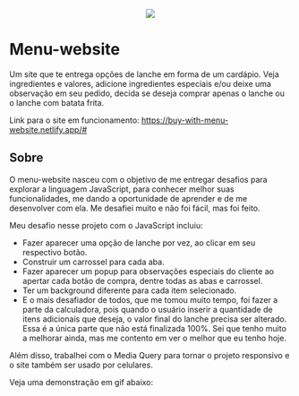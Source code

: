 <p align="center">
    <img src="assets/video/gif.gif">
</p>

# Menu-website
Um site que te entrega opções de lanche em forma de um cardápio. 
Veja ingredientes e valores, adicione ingredientes especiais e/ou deixe uma observação em seu pedido, decida se deseja comprar apenas o lanche ou o lanche com batata frita.

Link para o site em funcionamento: https://buy-with-menu-website.netlify.app/#

## Sobre
O menu-website nasceu com o objetivo de me entregar desafios para explorar a linguagem JavaScript, para conhecer melhor suas funcionalidades, me dando a oportunidade de aprender e de me desenvolver com ela.
Me desafiei muito e não foi fácil, mas foi feito.

Meu desafio nesse projeto com o JavaScript incluiu:
- Fazer aparecer uma opção de lanche por vez, ao clicar em seu respectivo botão.
- Construir um carrossel para cada aba.
- Fazer aparecer um popup para observações especiais do cliente ao apertar cada botão de compra, dentre todas as abas e carrossel.
- Ter um background diferente para cada item selecionado.
- E o mais desafiador de todos, que me tomou muito tempo, foi fazer a parte da calculadora, pois quando o usuário inserir a quantidade de itens adicionais que deseja, o valor final do lanche precisa ser alterado. Essa é a única parte que não está finalizada 100%. Sei que tenho muito a melhorar ainda, mas me contento em ver o melhor que eu tenho hoje.

Além disso, trabalhei com o Media Query para tornar o projeto responsivo e o site também ser usado por celulares.

Veja uma demonstração em gif abaixo:

